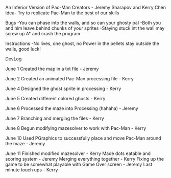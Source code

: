 An Inferior Version of Pac-Man
Creators - Jeremy Sharapov and Kerry Chen
Idea- Try to replicate Pac-Man to the best of our skills

Bugs
-You can phase into the walls, and so can your ghosty pal
-Both you and him leave behind chunks of your sprites
-Staying stuck int the wall may screw up A* and crash the program

Instructions
-No lives, one ghost, no Power in the pellets stay outside the walls, good luck!

DevLog

June 1
Created the map in a txt file - Jeremy

June 2
Created an animated Pac-Man processing file - Kerry

June 4
Designed the ghost sprite in processing - Kerry

June 5
Created different colored ghosts - Kerry

June 6
Processed the maze into Processing (hahaha) - Jeremy

June 7
Branching and merging the files - Kerry

June 8
Begun modifying mazesolver to work with Pac-Man - Kerry

June 10
Used PGraphics to successfully place and move Pac-Man around the maze - Jeremy

June 11
Finished modified mazesolver - Kerry
Made dots eatable and scoring system - Jeremy
Merging everything together - Kerry
Fixing up the game to be somewhat playable with Game Over screen - Jeremy
Last minute touch ups - Kerry